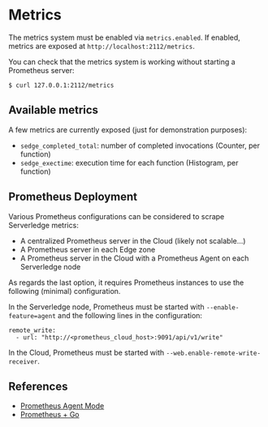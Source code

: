 # Metrics

The metrics system must be enabled via `metrics.enabled`.
If enabled, metrics are exposed at `http://localhost:2112/metrics`.

You can check that the metrics system is working without starting a Prometheus
server:

	$ curl 127.0.0.1:2112/metrics 


## Available metrics

A few metrics are currently exposed (just for demonstration purposes):

- `sedge_completed_total`: number of completed invocations (Counter, per function)
- `sedge_exectime`: execution time for each function (Histogram, per function)


## Prometheus Deployment

Various Prometheus configurations can be considered to scrape Serverledge
metrics:

- A centralized Prometheus server in the Cloud (likely not scalable...)
- A Prometheus server in each Edge zone
- A Prometheus server in the Cloud with a Prometheus Agent on each Serverledge
  node

As regards the last option, it requires Prometheus instances to use the
following (minimal) configuration.

In the Serverledge node,
Prometheus must be started with `--enable-feature=agent` and the following
lines in the configuration:

	remote_write:
	  - url: "http://<prometheus_cloud_host>:9091/api/v1/write"

In the Cloud, 
Prometheus must be started with `--web.enable-remote-write-receiver`.


## References

- [Prometheus Agent Mode](https://prometheus.io/blog/2021/11/16/agent/)
- [Prometheus + Go](https://prometheus.io/docs/guides/go-application/)
